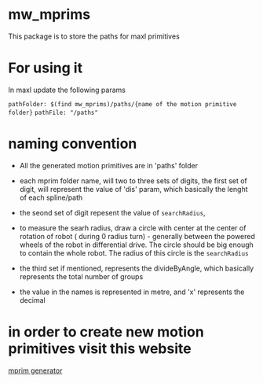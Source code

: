 # mw_mprims

This package is to store the paths for maxl primitives

# For using it 
In maxl update the following params 

`pathFolder: $(find mw_mprims)/paths/{name of the motion primitive folder}`
`pathFile: "/paths"`


# naming convention

- All the generated motion primitives are in 'paths' folder

- each mprim folder name, will two to three sets of digits, the first set of digit, will represent the value of 'dis' param, which basically the lenght of each spline/path

- the seond set of digit repesent the value of `searchRadius`, 

- to measure the searh radius, draw a circle with center at the center of rotation of robot ( during 0 radius turn) - generally between the powered wheels of the robot in differential drive. The circle should be big enough to contain the whole robot. The radius of this circle is the `searchRadius`

- the third set if mentioned, represents the divideByAngle, which basically represents the total number of groups

- the value in the names is represented in metre, and 'x' represents the decimal 


# in order to create new motion primitives visit this website 
[mprim generator](http://ec2-15-207-68-243.ap-south-1.compute.amazonaws.com/)
